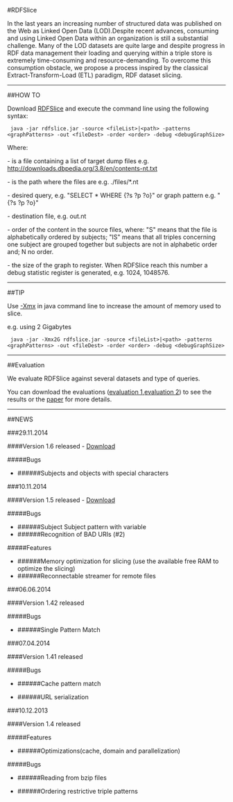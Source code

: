 #RDFSlice

In the last years an increasing number of structured data was published on the Web as Linked Open Data (LOD).Despite recent advances, consuming and using Linked Open Data within an organization is still a substantial challenge. Many of the LOD datasets are quite large and despite progress in RDF data management their loading and querying within a triple store is extremely time-consuming and resource-demanding. To overcome this consumption obstacle, we propose a process inspired by the classical Extract-Transform-Load (ETL) paradigm, RDF dataset slicing.

- - -
##HOW TO

Download [RDFSlice](https://bitbucket.org/emarx/rdfslice/downloads/rdfslice_1.5.jar) and execute the command line using the following syntax: 

     java -jar rdfslice.jar -source <fileList>|<path> -patterns <graphPatterns> -out <fileDest> -order <order> -debug <debugGraphSize>
	 
Where:

<fileList>       - is a file containing a list of target dump files e.g. http://downloads.dbpedia.org/3.8/en/contents-nt.txt

<path>           - is the path where the files are e.g. ./files/*.nt

<graphPatterns>  - desired query, e.g. "SELECT * WHERE {?s ?p ?o}" or graph pattern e.g. "{?s ?p ?o}"

<fileDest>       - destination file, e.g. out.nt

<order>          - order of the content in the source files, where: "S" means that the file is alphabetically ordered by subjects; "IS" means that all triples concerning one subject are grouped together but subjects are not in alphabetic order and; N no order.

<debugGraphSize> - the size of the graph to register. When RDFSlice reach this number a debug statistic register is generated, e.g. 1024, 1048576.
- - -
##TIP

Use [-Xmx](http://publib.boulder.ibm.com/infocenter/javasdk/tools/index.jsp?topic=%2Fcom.ibm.java.doc.igaa%2F_1vg000139b8b453-11951f1e7ff-8000_1001.html) in java command line to increase the amount of memory used to slice.

e.g. using 2 Gigabytes


     java -jar -Xmx2G rdfslice.jar -source <fileList>|<path> -patterns <graphPatterns> -out <fileDest> -order <order> -debug <debugGraphSize>
- - -
##Evaluation

We evaluate RDFSlice against several datasets and type of queries.

You can download the evaluations ([evaluation 1](https://bitbucket.org/emarx/rdfslice/downloads/evaluation.rar),[evaluation 2](https://bitbucket.org/emarx/rdfslice/downloads/evaluation2.rar)) to see the results or the [paper](https://www.researchgate.net/profile/Soeren_Auer/publication/262764115_Towards_an_Efficient_RDF_Dataset_Slicing/links/53f1e0420cf2711e0c460a5b?ev=pub_int_doc_dl) for more details.

- - -
##NEWS

###29.11.2014

####Version 1.6 released - [Download](https://bitbucket.org/emarx/rdfslice/downloads/rdfslice_1.6.jar)

#####Bugs

- ######Subjects and objects with special characters

###10.11.2014

####Version 1.5 released - [Download](https://bitbucket.org/emarx/rdfslice/downloads/rdfslice_1.5.jar)

#####Bugs

- ######Subject Subject pattern with variable
- ######Recognition of BAD URIs (#2)

#####Features

- ######Memory optimization for slicing (use the available free RAM to optimize the slicing)
- ######Reconnectable streamer for remote files

###06.06.2014

####Version 1.42 released

#####Bugs

- ######Single Pattern Match

###07.04.2014

####Version 1.41 released

#####Bugs

- ######Cache pattern match

- ######URL serialization

###10.12.2013

####Version 1.4 released

#####Features

- ######Optimizations(cache, domain and parallelization)

#####Bugs

- ######Reading from bzip files

- ######Ordering restrictive triple patterns